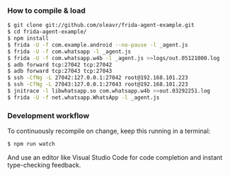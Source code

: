 ### How to compile & load

```sh
$ git clone git://github.com/oleavr/frida-agent-example.git
$ cd frida-agent-example/
$ npm install
$ frida -U -f com.example.android --no-pause -l _agent.js
$ frida -U -f com.whatsapp -l _agent.js
$ frida -U -f com.whatsapp.w4b -l _agent.js >>logs/out.05121000.log
$ adb forward tcp:27042 tcp:27042
$ adb forward tcp:27043 tcp:27043
$ ssh -CfNg -L 27042:127.0.0.1:27042 root@192.168.101.223
$ ssh -CfNg -L 27043:127.0.0.1:27043 root@192.168.101.223
$ jnitrace -l libwhatsapp.so com.whatsapp.w4b >>out.03292251.log
$ frida -U -f net.whatsapp.WhatsApp -l _agent.js
```

### Development workflow

To continuously recompile on change, keep this running in a terminal:

```sh
$ npm run watch
```

And use an editor like Visual Studio Code for code completion and instant
type-checking feedback.
